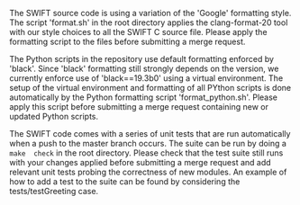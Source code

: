 The SWIFT source code is using a variation of the 'Google' formatting style. 
The script 'format.sh' in the root directory applies the clang-format-20
tool with our style choices to all the SWIFT C source file. Please apply 
the formatting script to the files before submitting a merge request.

The Python scripts in the repository use default formatting enforced by 
'black'. Since 'black' formatting still strongly depends on the version, 
we currently enforce use of 'black==19.3b0' using a virtual environment. 
The setup of the virtual environment and formatting of all PYthon 
scripts is done automatically by the Python formatting script 
'format_python.sh'. Please apply this script before submitting a merge 
request containing new or updated Python scripts.

The SWIFT code comes with a series of unit tests that are run automatically 
when a push to the master branch occurs. The suite can be run by doing a `make 
check` in the root directory. Please check that the test suite still
runs with your changes applied before submitting a merge request and add 
relevant unit tests probing the correctness of new modules. An example of how
to add a test to the suite can be found by considering the tests/testGreeting 
case.
